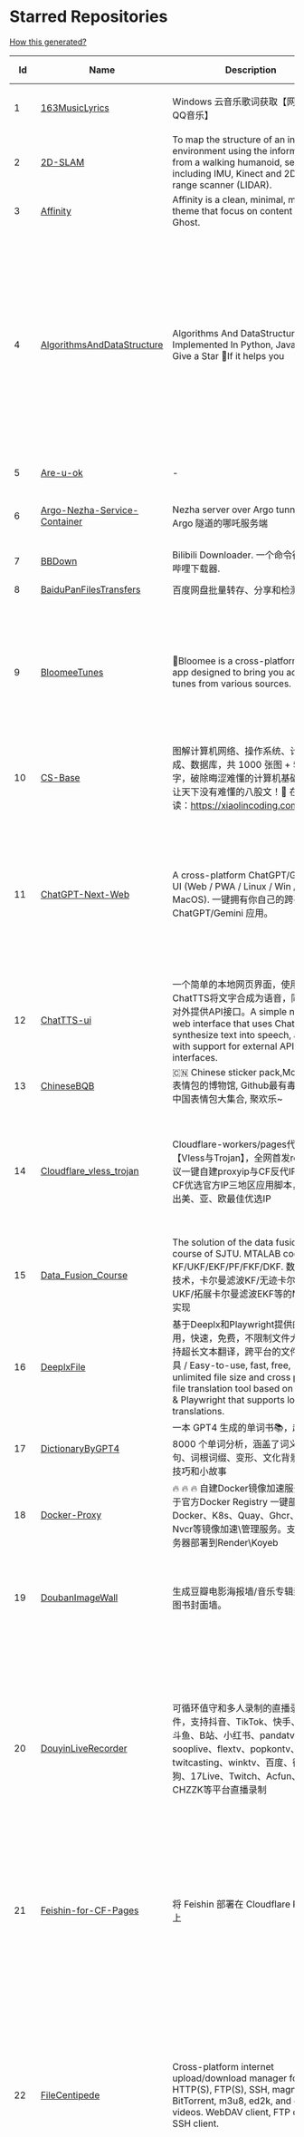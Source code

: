 # Starred Repositories  
[How this generated?](../master/USAGE.md)  
  
| Id 			| Name			| Description | Star Counts | Topics/Tags   | Last Updated 	|  
| ----------- | ----------- 	| ----------- | ----------- | ----------- 	| -----------   |  
|1|[163MusicLyrics](https://github.com/jitwxs/163MusicLyrics.git)|Windows 云音乐歌词获取【网易云、QQ音乐】|2142|neteasecloud, lyrics, 163music, srt, qqmusic|25-8-2024|  
|2|[2D-SLAM](https://github.com/Pontusun/2D-SLAM.git)|To map the structure of an indoor environment using the information from a walking humanoid, sensors including IMU, Kinect and 2D laser range scanner (LIDAR).|14||2-4-2015|  
|3|[Affinity](https://github.com/Showfom/Affinity.git)|Affinity is a clean, minimal, modern theme that focus on content for Ghost.|137|ghost, ghost-theme, ghost-themes|16-12-2019|  
|4|[AlgorithmsAndDataStructure](https://github.com/Py-Contributors/AlgorithmsAndDataStructure.git)|Algorithms And DataStructure Implemented In Python, Java & CPP, Give a Star 🌟If it helps you|947|data-structures, algorithms-and-data-structures, python-data-structures, python-algorithms, backtracking-algorithm, linkedlist, algorithm, cpp, python, algorithms, open-source, java, javascript, python3, computer-science|2-6-2024|  
|5|[Are-u-ok](https://github.com/AUK9527/Are-u-ok.git)|-|9407||13-8-2024|  
|6|[Argo-Nezha-Service-Container](https://github.com/fscarmen2/Argo-Nezha-Service-Container.git)|Nezha server over Argo tunnel 使用 Argo 隧道的哪吒服务端|659|nezha, probe, argo, cloudflared, paas, tunnel, vps|6-11-2024|  
|7|[BBDown](https://github.com/nilaoda/BBDown.git)|Bilibili Downloader. 一个命令行式哔哩哔哩下载器.|9936|downloader|24-11-2024|  
|8|[BaiduPanFilesTransfers](https://github.com/hxz393/BaiduPanFilesTransfers.git)|百度网盘批量转存、分享和检测工具|1506|baidu, gui, windows|25-10-2024|  
|9|[BloomeeTunes](https://github.com/HemantKArya/BloomeeTunes.git)|🌸Bloomee is a cross-platform music app designed to bring you ad-free tunes from various sources. 🌼🎵|453|android, android-app, bloc, flutter, flutter-apps, just-audio, music, music-player, saavn, youtube, downloader, spotify, music-client, windows, dart|9-11-2024|  
|10|[CS-Base](https://github.com/xiaolincoder/CS-Base.git)|图解计算机网络、操作系统、计算机组成、数据库，共 1000 张图 + 50 万字，破除晦涩难懂的计算机基础知识，让天下没有难懂的八股文！🚀 在线阅读：https://xiaolincoding.com  |14611|java, cpp, python, c, golang, linux, network, tcp|30-8-2024|  
|11|[ChatGPT-Next-Web](https://github.com/ChatGPTNextWeb/ChatGPT-Next-Web.git)|A cross-platform ChatGPT/Gemini UI (Web / PWA / Linux / Win / MacOS). 一键拥有你自己的跨平台 ChatGPT/Gemini 应用。|76924|chatgpt, nextjs, vercel, webui, cross-platform, tauri, tauri-app, react, desktop, gemini, fe, gemini-pro, gemini-server, gemini-ultra, ollama, groq, claude, calclaude, gpt-4o|25-11-2024|  
|12|[ChatTTS-ui](https://github.com/jianchang512/ChatTTS-ui.git)|一个简单的本地网页界面，使用ChatTTS将文字合成为语音，同时支持对外提供API接口。A simple native web interface that uses ChatTTS to synthesize text into speech, along with support for external API interfaces.|6277|tts, chattts|14-11-2024|  
|13|[ChineseBQB](https://github.com/zhaoolee/ChineseBQB.git)|🇨🇳 Chinese sticker pack,More joy / 表情包的博物馆, Github最有毒的仓库, 中国表情包大集合, 聚欢乐~|12262||29-9-2024|  
|14|[Cloudflare_vless_trojan](https://github.com/yonggekkk/Cloudflare_vless_trojan.git)|Cloudflare-workers/pages代理脚本【Vless与Trojan】，全网首发reality协议一键自建proxyip与CF反代IP，推荐CF优选官方IP三地区应用脚本，自动输出美、亚、欧最佳优选IP|5321|cdn, vless, cloudflare-workers, v2ray, xray, ygkkk, cloudflare-pages, cloudflare, trojan, base64, clash-meta, sing-box, reality|25-11-2024|  
|15|[Data_Fusion_Course](https://github.com/ChangjingLiu/Data_Fusion_Course.git)|The solution of the data fusion  course of SJTU. MTALAB code for KF/UKF/EKF/PF/FKF/DKF. 数据融合技术，卡尔曼滤波KF/无迹卡尔曼滤波UKF/拓展卡尔曼滤波EKF等的MATLAB实现|71|kalman-filter, kalman|9-7-2023|  
|16|[DeeplxFile](https://github.com/infrost/DeeplxFile.git)|基于Deeplx和Playwright提供的简单易用，快速，免费，不限制文件大小，支持超长文本翻译，跨平台的文件翻译工具 / Easy-to-use, fast, free, unlimited file size and cross platform file translation tool based on Deeplx & Playwright that supports long text translations.|599||20-11-2024|  
|17|[DictionaryByGPT4](https://github.com/Ceelog/DictionaryByGPT4.git)|一本 GPT4 生成的单词书📚，超过 8000 个单词分析，涵盖了词义、例句、词根词缀、变形、文化背景、记忆技巧和小故事|3843|gpt-4, gpt4|14-10-2024|  
|18|[Docker-Proxy](https://github.com/dqzboy/Docker-Proxy.git)|🔥 🔥 🔥 自建Docker镜像加速服务，基于官方Docker  Registry 一键部署Docker、K8s、Quay、Ghcr、Mcr、Nvcr等镜像加速\管理服务。支持免服务器部署到Render\Koyeb|2070|docker-proxy, docker-registry, gcr-registry|16-11-2024|  
|19|[DoubanImageWall](https://github.com/icue/DoubanImageWall.git)|生成豆瓣电影海报墙/音乐专辑封面墙/图书封面墙。|210|douban, douban-movie, douban-music, douban-crawler, douban-spider, douban-book|15-8-2024|  
|20|[DouyinLiveRecorder](https://github.com/ihmily/DouyinLiveRecorder.git)|可循环值守和多人录制的直播录制软件，支持抖音、TikTok、快手、虎牙、斗鱼、B站、小红书、pandatv、sooplive、flextv、popkontv、twitcasting、winktv、百度、微博、酷狗、17Live、Twitch、Acfun、CHZZK等平台直播录制|5053|douyin-live, video-downloader, douyin-api, douyulive, live-recorder, tiktok-api, tiktoklive, spider, douyin, tiktok, flextv, twitcasting, pandatv, douyu, huya, weibo-live, twitch, showroom-live, acfun-live, sooplive|21-11-2024|  
|21|[Feishin-for-CF-Pages](https://github.com/GenshinMinecraft/Feishin-for-CF-Pages.git)|将 Feishin 部署在 Cloudflare Pages 上|16|cloudflare, cloudflare-pages, jellyfin, jellyfin-client, jellyfin-web, music-library, music-player, navidrome, navidrome-client|5-10-2024|  
|22|[FileCentipede](https://github.com/filecxx/FileCentipede.git)|Cross-platform internet upload/download manager for HTTP(S), FTP(S), SSH, magnet-link, BitTorrent, m3u8, ed2k, and online videos.  WebDAV client, FTP client, SSH client.|9205|bittorrent-client, download-manager, download-videos, bt, magnet, libtorrent, http-client, ftp-client, download, video-downloader, stream-downloader, torrent, qbittorrent, transmission, webdav-client, ssh-client, m3u8, remote-download, qt|21-11-2024|  
|23|[FileCodeBox](https://github.com/vastsa/FileCodeBox.git)|文件快递柜-匿名口令分享文本，文件，像拿快递一样取文件（FileCodeBox - File Express Cabinet - Anonymous Passcode Sharing Text, Files, Like Taking Express Delivery for Files）|4247|python, anonymous, fastapi, tool, filecodebox|25-11-2024|  
|24|[FreeControl](https://github.com/pdone/FreeControl.git)|在PC上控制Android设备|2004|android, adb, scrcpy|19-7-2024|  
|25|[GoMusic](https://github.com/Bistutu/GoMusic.git)|迁移网易云/QQ音乐歌单至 Apple/Youtube/Spotify Music|959||4-10-2024|  
|26|[HackSTLinkUpgrade](https://github.com/armink/HackSTLinkUpgrade.git)|暴力升级你的 ST-Link 及 STM32CubeIDE|100|st-link, stm32, stcubeide, cubeide|4-12-2022|  
|27|[IPDB](https://github.com/ymyuuu/IPDB.git)|Cloudflare反代优选IP库|1521||25-11-2024|  
|28|[Implementation-of-Hector-SLAM-and-Autonomous-Navigation](https://github.com/Badri-R-S/Implementation-of-Hector-SLAM-and-Autonomous-Navigation.git)|Designed a mobile robot controlled using Raspberry Pi. Used hector mapping and AMCL to map the environment and localize the robot. Dijkstra Algorithm was used to autonomously navigate the robot.|2|amcl, hector-slam, ros, slam|13-11-2022|  
|29|[InnerTune](https://github.com/z-huang/InnerTune.git)|A Material 3 YouTube Music client for Android|4772|music, music-player, youtube, android, youtube-music, material-design, materialyou, innertube|29-10-2024|  
|30|[Matsuri](https://github.com/MatsuriDayo/Matsuri.git)|Matsuri (茉莉) / V2Ray / universal proxy toolchain for Android / Fork of SagerNet|2534|android, shadowsocks, v2ray, anticensorship|30-6-2023|  
|31|[MixTeX-Latex-OCR](https://github.com/RQLuo/MixTeX-Latex-OCR.git)|MixTeX multimodal LaTeX, ZhEn, and, Table OCR. It performs efficient CPU-based inference in a local offline on Windows.|883|computer-vision, deep-learning, latex, machine-learning, ocr, onnx, python|1-10-2024|  
|32|[Motrix](https://github.com/agalwood/Motrix.git)|A full-featured download manager.|45857|motrix, aria2, download-manager, macos, windows, linux, bittorrent, magnet, electron, bt, mac, download, torrent|7-6-2023|  
|33|[MouseClickTool](https://github.com/lalakii/MouseClickTool.git)|简单好用的鼠标连点器，体积小巧，性能好好的~鼠标连点器，当前版本体积仅16KB。|390|mouseclick, mouse, mouseclicker, autoclicker|26-10-2024|  
|34|[NaiveProxy-yg](https://github.com/yonggekkk/NaiveProxy-yg.git)|NaiveProxy多功能一键脚本，全网独家的多端口复用功能、自定义伪装站|317|acme, naiveproxy, warp, ygkkk|18-12-2023|  
|35|[NotionNext](https://github.com/tangly1024/NotionNext.git)|使用 NextJS + Notion API 实现的，支持多种部署方案的静态博客，无需服务器、零门槛搭建网站，为Notion和所有创作者设计。 (A static blog built with NextJS and Notion API, supporting multiple deployment options. No server required, zero threshold to set up a website. Designed for Notion and all creators.)|7952|tailwindcss, vercel, nextjs, react, blog, notion, zeabur|23-11-2024|  
|36|[Oracle-server-keep-alive-script](https://github.com/spiritLHLS/Oracle-server-keep-alive-script.git)|服务器资源占用脚本(甲骨文服务器保活脚本)(Oracle Server Keep Alive Script)|1689|alive, centos, debian, oracle, redhat, server, ubuntu, bash, oracle-cloud, dynamic, speedtest-cli, speedtest-go|22-10-2023|  
|37|[Oracle_OneKey_Active](https://github.com/Mrmineduce21/Oracle_OneKey_Active.git)|为了应对甲骨文最新回收机制而作的垃圾脚本|305||15-3-2023|  
|38|[PT-Plugin-Plus](https://github.com/pt-plugins/PT-Plugin-Plus.git)|PT 助手 Plus，为 Microsoft Edge、Google Chrome、Firefox 浏览器插件（Web Extensions），主要用于辅助下载 PT 站的种子。|6983|chrome-extension, firefox-addon, web-extension, edge-extension|3-10-2024|  
|39|[PathPlanning](https://github.com/zhm-real/PathPlanning.git)|Common used path planning algorithms with animations.|8092|astar, anytime-repairing-astar, learning-realtime-astar, realtime-adaptive-astar, lifelong-planning-astar, dstar, dstar-lite, anytime-dstar, rrt, rrt-star, rrt-connect, dynamic-rrt, extended-rrt, informed-rrt-star, fast-marching-trees, rrt-star-smart, batch-informed-trees, path-planning|14-12-2020|  
|40|[ROS-Autonomous-Robot](https://github.com/Abinay-Brown/ROS-Autonomous-Robot.git)|Autonomous Differential Drive Robot equipped with LIDAR AND IMU uses Hector-SLAM for mapping and ROS Navigation Stack to navigate autonomously|9||27-7-2023|  
|41|[Rin](https://github.com/openRin/Rin.git)|⚡Dynamic blog based on Cloudflare Pages + Workers + D1 + R2|1572|blog, bun, bunjs, framework, web, cloudflare, cloudflare-workers, elysiajs, react|22-10-2024|  
|42|[STranslate](https://github.com/ZGGSONG/STranslate.git)|A ready-to-use, ready-to-go translation ocr tool developed by WPF/WPF 开发的一款即开即用、即用即走的翻译、OCR工具|2150|deepl, wpf, mvvm, bing, openai, ocr, paddleocr, stranslate|23-11-2024|  
|43|[Shadowrocket-ADBlock-Rules](https://github.com/h2y/Shadowrocket-ADBlock-Rules.git)|提供多款 Shadowrocket 规则，带广告过滤功能。用于 iOS 未越狱设备选择性地自动翻墙。|15663|shadowrocket, surge, gfw, shadowsocks, shadowsocksr, ssr, proxy|12-4-2021|  
|44|[SteamTools](https://github.com/BeyondDimension/SteamTools.git)|🛠「Watt Toolkit」是一个开源跨平台的多功能 Steam 工具箱。|20410|steam, csharp, dotnet, wpf, mvvm, xaml, avalonia, avaloniaui, dotnetcore, cross-platform, steamtools, linux-app, windows-app, macos-app, ios-app, android-app, crossplatform|25-11-2024|  
|45|[TVBox](https://github.com/2hacc/TVBox.git)|TVBox 网络接口，更新速度快，接口访问速度快且稳定！|4913|tvbox|14-11-2024|  
|46|[Telegraph-Image](https://github.com/cf-pages/Telegraph-Image.git)|Image Hosting solution, Flickr/imgur alternative, make it easy for users to share their images. Using Cloudflare Pages and Telegraph.|3422|cloudflare, cloudflare-pages, flickr, image, image-host, image-hosting, image-sharing, imgur, serverless, telegraph, upload-images|26-9-2024|  
|47|[ToastFish](https://github.com/Uahh/ToastFish.git)|一个利用摸鱼时间背单词的软件。|5546||27-1-2023|  
|48|[Umi-OCR](https://github.com/hiroi-sora/Umi-OCR.git)|OCR software, free and offline. 开源、免费的离线OCR软件。支持截屏/批量导入图片，PDF文档识别，排除水印/页眉页脚，扫描/生成二维码。内置多国语言库。|27509|paddleocr, ocr, ocr-python, umi-ocr, qml, qt, screenshot|18-10-2024|  
|49|[UnblockNeteaseMusic](https://github.com/nondanee/UnblockNeteaseMusic.git)|Revive unavailable songs for Netease Cloud Music|17437|netease-cloud-music, unblocker, proxy-server|22-12-2020|  
|50|[VipVideo](https://github.com/iodefog/VipVideo.git)|各大网站vip视频、世界杯直播（CCTV5）免费观看 - Mac版。付费电影，VIP会员剧等，去广告播放。自用视频或者电影URL，音乐破解URL，CCTV等电视播放URL，爱奇艺、腾讯视频、芒果视频、bilibili、美剧、韩剧、日剧、音乐破解|3163||18-1-2023|  
|51|[WorkerVless2sub](https://github.com/cmliu/WorkerVless2sub.git)|这个是一个将 Cloudflare Workers - VLESS 搭配 自建优选域名 的 订阅生成器|3786||24-11-2024|  
|52|[X-TRACK](https://github.com/FASTSHIFT/X-TRACK.git)|A GPS bicycle speedometer that supports offline maps and track recording |5573|gps, gps-tracking, bicycle, speedometer, offline-maps, mcu, lvgl, mvp, gpx|11-11-2024|  
|53|[Y-TOC](https://github.com/struy-cn/Y-TOC.git)|-|105||24-3-2024|  
|54|[YYeTsBot](https://github.com/tgbot-collection/YYeTsBot.git)|🎬 人人影视 机器人和网站，包含人人影视全部资源以及众多网友的网盘分享|14240|yyets, telegram-bot, movies, tv-shows, bot, zimuxia|21-7-2024|  
|55|[alidrive-uploader-for-baota](https://github.com/aoaostar/alidrive-uploader-for-baota.git)|阿里云盘上传宝塔插件|101||28-7-2022|  
|56|[aliyundrive-webdav](https://github.com/messense/aliyundrive-webdav.git)|阿里云盘 WebDAV 服务|9630|aliyundrive, aliyundrive-client, webdav-server, openwrt-package, luci-app|23-7-2024|  
|57|[aria2](https://github.com/aria2/aria2.git)|aria2 is a lightweight multi-protocol & multi-source, cross platform download utility operated in command-line. It supports HTTP/HTTPS, FTP, SFTP, BitTorrent and Metalink.|35958|cpp11, http, ftp, sftp, bittorrent, rpc, download, metalink|30-6-2024|  
|58|[awesome-cloudflare](https://github.com/zhuima/awesome-cloudflare.git)|⛅️ 精选的 Cloudflare 工具、开源项目、指南、博客和其他资源列表。/ ⛅️ A curated list of Cloudflare tools, open source projects, guides, blogs and other resources.|8809||14-11-2024|  
|59|[awesome-english-ebooks](https://github.com/hehonghui/awesome-english-ebooks.git)|经济学人(含音频)、纽约客、卫报、连线、大西洋月刊等英语杂志免费下载,支持epub、mobi、pdf格式, 每周更新|22218|download, ebooks, economist, economist-ebooks, new-yorker, pdf|22-11-2024|  
|60|[awesome-social-media-downloader](https://github.com/DangJin/awesome-social-media-downloader.git)|👿 收录了一些能够免费下载油管、B 站、抖音等平台视频的下载工具。Some download tools that can freely download videos from platforms such as YouTube, Bilibili, Douyin, etc. have been included.|1115|downloader, bilibili-download, iqiyi, video, youku, youtube-dl|24-6-2024|  
|61|[awesome-testflight-link](https://github.com/pluwen/awesome-testflight-link.git)|Collection of Testflight public app link（iOS/iPad OS/macOS）。|3744|testflight, app, collection, ios, iphone, ipad, macos|23-11-2024|  
|62|[awesome-toolbox-chinese](https://github.com/bestxtools/awesome-toolbox-chinese.git)|🧰 优秀工具箱集合 - 收集，推荐好用、优秀的工具箱。工具箱大全。  https://awesome-toolbox-chinese.bestxtools.com/   https://😎🧰.bestxtools.com/|1012|toolbox, toolboxes, tools, awesome-list, awesome, awesome-toolbox, awesome-tools, online-tools, online-tools-websites, bestxtools|28-8-2023|  
|63|[bili2text](https://github.com/lanbinshijie/bili2text.git)|Bilibili视频转文字，一步到位，输入链接即可使用|615||7-11-2024|  
|64|[biliup](https://github.com/biliup/biliup.git)|全自动录播、直播录制、分p投稿工具，支持twitch、ytb频道搬运。|3454|bilibili, huya, douyu, douyin, bilibiliupload, youtube, twitch, downloader, download|25-11-2024|  
|65|[cashbook](https://github.com/dingdangdog/cashbook.git)|Docker部署的Web记账本。|79|cashbook, web, docker, ledger|15-11-2024|  
|66|[clash-verge-rev](https://github.com/clash-verge-rev/clash-verge-rev.git)|Continuation of Clash Verge - A Clash Meta GUI based on Tauri (Windows, MacOS, Linux)|39488|clash, clash-meta, clash-verge, linux, mac, tauri-app, windows, mihomo|23-11-2024|  
|67|[cloudflare](https://github.com/ip-scanner/cloudflare.git)|-|3704||14-2-2024|  
|68|[cloudflare_temp_email](https://github.com/dreamhunter2333/cloudflare_temp_email.git)|CloudFlare free temp domain email 免费收发 临时域名邮箱 支持附件 IMAP SMTP TelegramBot|2688|cloudflare-email, cloudflare-pages, cloudflare-workers, email, free|22-11-2024|  
|69|[dijkstras-algorithm](https://github.com/mburst/dijkstras-algorithm.git)|Implementations of Dijkstra's shortest path algorithm in different languages|529||21-2-2023|  
|70|[echarts](https://github.com/apache/echarts.git)|Apache ECharts is a powerful, interactive charting and data visualization library for browser|60711|echarts, data-visualization, charts, charting-library, visualization, apache, data-viz, canvas, svg|25-11-2024|  
|71|[eno-music](https://github.com/cloudflypeng/eno-music.git)|-|511||22-11-2024|  
|72|[extract_forward_tgbot](https://github.com/AhFeil/extract_forward_tgbot.git)|存储转发给它的消息，并能推送到网页，方便查看编辑信息，附带拼接图片、视频转 GIF 功能。 Store the messages forwarded to it, and be able to push them to the web page, for easy viewing and editing of the information.|107|python3, telegram-bot|22-6-2024|  
|73|[fideo-live-record](https://github.com/chenfan0/fideo-live-record.git)|A convenient live broadcast recording software! Supports Tiktok, Youtube, Twitch, Bilibili, Bigo!(一款方便的直播录制软件! 支持tiktok, youtube, twitch, 抖音，虎牙，斗鱼，快手，微博，网易cc，bilibili，花椒, 淘宝, 京东) |1174|douyin, douyu, ffmpeg, live-record, mac, tiktok, twitch, window, youtube, bigo, taobao, weibo, huya|5-11-2024|  
|74|[free](https://github.com/freefq/free.git)|翻墙、免费翻墙、免费科学上网、免费节点、免费梯子、免费ss/v2ray/trojan节点、蓝灯、谷歌商店、翻墙梯子|37011|fanqiang, v2ray, lantern, trojan, freefq, gfw, vmess, bulink, vpn, shadowsocks|6-2-2024|  
|75|[fuck-paywall](https://github.com/BoogalooLi/fuck-paywall.git)|去掉华尔街日报和经济学人的付费墙。remove the paywalls of The Wallstreet Journal & The Economist.|415||29-6-2019|  
|76|[fusion](https://github.com/0x2E/fusion.git)|A lightweight, self-hosted friendly RSS aggregator and reader|1121|rss, rss-aggregator, rss-reader, self-hosted|29-9-2024|  
|77|[get_jobs](https://github.com/loks666/get_jobs.git)|💼【AI找工作助手】全平台自动投简历脚本：(boss、前程无忧、猎聘、拉勾、智联招聘)|841|resume, submit, voluntarily|21-11-2024|  
|78|[get_subscribe](https://github.com/ermaozi/get_subscribe.git)|✈️ 免费机场  / 免费VPN -> 自动获取免 clash/v2ray/trojan/sr/ssr 订阅链接，间隔12小时持续更新   科学上网   翻墙|7006|clash, v2ray, trojan, trojan-go, sr, ssr, android, vpn|25-11-2024|  
|79|[halo](https://github.com/halo-dev/halo.git)|强大易用的开源建站工具。|34117|halo, cms, halocms, content-management-system, blog, blog-engine|25-11-2024|  
|80|[haoruanfenxiang](https://github.com/yoyodadada/haoruanfenxiang.git)|好软分享|4332||25-11-2024|  
|81|[hector_slam_Ceres](https://github.com/wenbowen123/hector_slam_Ceres.git)|"Localization and Perception for Control and Decision-Making of a Low-Speed Autonomous Shuttle in a Campus Pilot Deployment." SAE International Journal of Connected and Automated Vehicles 1, no. 12-01-02-0003 (2018).|23|slam, robotics, self-driving-car, ceres-solver|21-4-2019|  
|82|[hexo](https://github.com/hexojs/hexo.git)|A fast, simple & powerful blog framework, powered by Node.js.|39577|hexo, javascript, nodejs, static-site-generator, typescript|14-10-2024|  
|83|[hexo-pro](https://github.com/wuzheng228/hexo-pro.git)|-|67||5-11-2024|  
|84|[hexo.github.io](https://github.com/wuhu-pig/hexo.github.io.git)|-|1||27-8-2024|  
|85|[html5-speedtest](https://github.com/insoxin/html5-speedtest.git)|一个基于HTML5的Speedtest 开源速度测试(服务器网速)只有9kb的精简汉化|112|html5-speedtest, speedtest|20-9-2019|  
|86|[iptv-sources](https://github.com/wuhu-pig/iptv-sources.git)|自动抓取更新iptv源 Autoupdate iptv sources|1||17-12-2023|  
|87|[iptv-sources](https://github.com/HerbertHe/iptv-sources.git)|Autoupdate iptv sources|6674|iptv, iptv-channels, iptv-m3u, m3u, kodi, tvbox, diyp, docker|21-11-2024|  
|88|[jpg2gif](https://github.com/hellodk34/jpg2gif.git)|把telegram导出的jpg/jpeg/png静态表情图片转换成微信能够导入的.gif文件|119|sticker, stickers, telegram|10-4-2024|  
|89|[keyword_alert_bot](https://github.com/Hootrix/keyword_alert_bot.git)|telegram keyword alert bot ⏰|261|telegram-bot, bot, python, telegram, docker, sqlite|11-7-2024|  
|90|[live](https://github.com/wwb521/live.git)|更新高质量电视直播源，欢迎大家使用，永久免费|1947||23-11-2024|  
|91|[lottie-converter](https://github.com/ed-asriyan/lottie-converter.git)|Converts Lottie Animations (.json / .lottie) and Telegram stickers (*.tgs) to GIF / PNG / APNG / WEBP / WEBM|833|tgs, telegram, gif, sticker, lottie, stickers, animated-stickers, gifski, webp, apng, png, tgs-to-apng, tgs-to-gif, tgs-to-png, tgs-to-webp, lottie-to-apng, lottie-to-gif, lottie-to-webp, lottie-to-webm, webm|29-9-2024|  
|92|[matlab_motion_planning](https://github.com/ai-winter/matlab_motion_planning.git)|Motion planning and Navigation of AGV/AMR：matlab implementation of Dijkstra, A*, Theta*, JPS, D*, LPA*, D* Lite, RRT, RRT*, RRT-Connect, Informed RRT*, ACO, Voronoi, PID, LQR, MPC, APF, RPP, DWA, DDPG, Bezier, B-spline, Dubins, Reeds-Shepp etc.|338|a-star, d-star, dijkstra, dynamic-window-approach, informed-rrt-star, jump-point-search, motion-planning, rrt, rrt-connect, rrt-star, ant-colony-optimization, pid-control, voronoi, theta-star, artificial-potential-field, lqr-controller, mpc-control|8-2-2024|  
|93|[mdx-notes](https://github.com/maqi1520/mdx-notes.git)|⛷ Cross-platform note-taking software, public layout editor, using MDX ⛷ 跨平台笔记软件，公众号排版编辑器，使用MDX来排版|1090|mdx, markdown-editor, markdown, nextjs, note-taking, notes|27-10-2024|  
|94|[mihomo](https://github.com/MetaCubeX/mihomo.git)|A simple Python Pydantic model for Honkai: Star Rail parsed data from the Mihomo API.|16826|honkai-star-rail, mihomo, python, star-rail-api|20-10-2024|  
|95|[n8n](https://github.com/n8n-io/n8n.git)|Free and source-available fair-code licensed workflow automation tool. Easily automate tasks across different services.|49483|automation, automated, ipaas, n8n, workflow, typescript, node, self-hosted, integrations, workflow-automation, cli, development, docker, low-code, low-code-development-platform, data-flow, integration-framework, apis, low-code-platform, no-code|25-11-2024|  
|96|[nekoray](https://github.com/MatsuriDayo/nekoray.git)|Qt based cross-platform GUI proxy configuration manager (backend: sing-box)|13467|linux, proxy, qt, shadowsocks, sing-box, trojan, v2ray, vless, vmess, windows|9-10-2024|  
|97|[new-pac](https://github.com/Alvin9999/new-pac.git)|翻墙-科学上网、自由上网、免费科学上网、免费翻墙、油管youtube、fanqiang、软件、VPN、一键翻墙浏览器，vps一键搭建翻墙服务器脚本/教程，免费shadowsocks/ss/ssr/v2ray/goflyway账号/节点，翻墙梯子，电脑、手机、iOS、安卓、windows、Mac、Linux、路由器翻墙、科学上网、youtube视频下载、youtube油管镜像/免翻墙网站、美区apple id共享账号|55854|fanqiang, free-ssr, free-ss, ssr, shadowsocks, v2ray, gfw, shadowsocksr, ss, vmess, brook, goflyway, naiveproxy, freegate, kcptun, trojan, vpn, lantern|25-11-2024|  
|98|[ott](https://github.com/jianchang512/ott.git)|Api tool for local offline text translation supporting multiple languages/支持多语言的本地离线文字翻译api|449|translate, translation, translator|4-11-2024|  
|99|[pdf2docxserver](https://github.com/infrost/pdf2docxserver.git)|A server app to convert pdf to docx based on pdf2docx/ 基于 pdf2docx 将 pdf 转换为 docx 的服务程序|27||1-9-2024|  
|100|[plugins](https://github.com/typecho-fans/plugins.git)|Typecho Fans插件作品目录|1768|typecho, typecho-plugin, php, javascript|31-8-2024|  
|101|[qrcp](https://github.com/claudiodangelis/qrcp.git)|:zap: Transfer files over wifi from your computer to your mobile device by scanning a QR code without leaving the terminal.|10012|utility, golang, qrcode, cli, command-line|1-9-2024|  
|102|[radishes](https://github.com/radishes-music/radishes.git)|Cross-platform copyright-free music platform（跨平台的无版权的音乐平台）. 支持 windows / macos / linux / web|1103|radishes, music, electron, vue3, typescript, id3-writer, id3-reader, music-player, unblock, vip|26-5-2024|  
|103|[reference](https://github.com/jaywcjlove/reference.git)|为开发人员分享快速参考备忘清单(速查表)|12356|javascript, docker, npm, npm-package, semver, toml, typescript, cheatsheet, references, reactjs|24-11-2024|  
|104|[reinstall](https://github.com/bin456789/reinstall.git)|一键DD/重装脚本 (One-click reinstall OS on VPS)|2905|reinstall, vps, netboot, netinstall, boot, distro, grub, linux, operating-systems, os, windows, netinst, installer, iso, liveos, shell-script, alpine, alpine-linux, linux-distribution|23-11-2024|  
|105|[robot_pose_ekf](https://github.com/udacity/robot_pose_ekf.git)|The robot_pose_ekf ROS package applies sensor fusion on the robot IMU and odometry values to estimate its 3D pose.|378||8-12-2021|  
|106|[robot_pose_ekf](https://github.com/ros-planning/robot_pose_ekf.git)|robot_pose_ekf package for ROS Melodic and later|286||2-3-2021|  
|107|[robot_pose_ekf_learning](https://github.com/WinDistance/robot_pose_ekf_learning.git)|robot_pose_ekf 注释|5||20-11-2019|  
|108|[robot_pose_ekf_study](https://github.com/qianlima8888/robot_pose_ekf_study.git)|对ros下的robot_pose_ekf包源码依照个人理解添加注释|3||17-4-2019|  
|109|[rrt-algorithms](https://github.com/motion-planning/rrt-algorithms.git)|n-dimensional RRT, RRT* (RRT-Star)|629|geometry, rrt, rrt-star, algorithm, algorithms, random, motion-planning, tree|20-5-2024|  
|110|[scoutrobot](https://github.com/abelmeadows/scoutrobot.git)|We have successfully implemented the autonomous navigation of UAV with our custom python node using LiDAR ; 2D mapping with Hector SLAM and 3D mapping using Octomap algorithms in the ROS simulation environment. We also implemented an algorithm to manage the battery life of the UAV though which the UAV can use to return home when the battery-level drops down to a certain percentage.|52||27-4-2019|  
|111|[server](https://github.com/screego/server.git)|screen sharing for developers https://screego.net/|7802|webrtc, screensharing-tool, privacy, selfhosted, docker, go|11-10-2024|  
|112|[shuyuan](https://github.com/shidahuilang/shuyuan.git)|阅读书源-香色闺阁+阅读3.0书源+源阅读+爱阅书香+千阅+花火阅读+读不舍手+IPTV源+IPA巨魔应用=自动更新|5913|xiangsegige, reader, shuyuan, yuedu, aiyueshuxiang, yuanyuedu, iptv, ipa, trollstore, tts|25-11-2024|  
|113|[sing-box-yg](https://github.com/yonggekkk/sing-box-yg.git)|sing-box精装桶一键脚本【Hysteria2、Tuic5、Vless-reality、Vmess-ws/argo】：支持alpine系统、自签/acme双证书切换、Argo固定临时双隧道（可共存）、Psiphon赛风VPN（30个国家）分流功能；附singbox电脑网页客户端下载|2406|argo, clash-meta, hysteria2, sing-box, v2rayn, openclash, shadowrocket, cloudflared, acme, telegram-bot, geosite, v2ray, xray, tuic, warp, alpine, oblivion, psiphon|18-11-2024|  
|114|[sshwifty](https://github.com/nirui/sshwifty.git)|Web SSH & Telnet (WebSSH & WebTelnet client) 🔮|2456|webssh, webssh2, webtelnet, telnet, ssh|11-10-2024|  
|115|[starred-repo-toc](https://github.com/yks0000/starred-repo-toc.git)|Generates Markdown table for all Starred Repositories by a GitHub user.|38|starred-repositories, starred|25-11-2024|  
|116|[subconverter](https://github.com/tindy2013/subconverter.git)|Utility to convert between various subscription format|13354|clash, clashr, surge, quantumult, quantumultx, surfboard, v2ray, ss, ssr, regular-expression, gist, emoji, rename, subconverter|29-9-2024|  
|117|[tdl](https://github.com/iyear/tdl.git)|📥 A Telegram toolkit written in Golang|4505|telegram, downloader, telegram-api, download, bash, telegram-bot, telegram-userbot|23-11-2024|  
|118|[telegram_media_downloader](https://github.com/tangyoha/telegram_media_downloader.git)|基于Dineshkarthik的项目， 电报视频下载，电报资源下载，跨平台，支持web查看下载进度 ，支持bot下发指令下载，支持下载已经加入的私有群但是限制下载的资源， telegram media download,Download media files from a telegram conversation/chat/channel up to 2GiB per file|2573|media-downloader, flask, cross-platform, downloader, telegram-bot, cosplatfrom|4-9-2024|  
|119|[tgState](https://github.com/csznet/tgState.git)|使用Telegram作为存储的文件外链系统，不限制文件大小和格式。|897|go, golang, telegram, telegram-bot, file, file-sharing, file-upload, filesystem, images, imageserver, img, storage, storage-api, storage-service, telegram-api, telegram-bot-api, telegrambot, vercel|18-4-2024|  
|120|[translators](https://github.com/zotero/translators.git)|Zotero Translators|1302||21-11-2024|  
|121|[v2rayN](https://github.com/2dust/v2rayN.git)|A GUI client for Windows and Linux, support Xray core and others|70226|windows, proxy, socks5, shadowsocks, trojan, v2ray, v2fly, xray, vmess, vless, xtls|25-11-2024|  
|122|[vaultwarden](https://github.com/dani-garcia/vaultwarden.git)|Unofficial Bitwarden compatible server written in Rust, formerly known as bitwarden_rs|39344|vaultwarden, bitwarden, rust, docker, rocket, hacktoberfest, bitwarden-rs|20-11-2024|  
|123|[vps-inventory-monitoring](https://github.com/546669204/vps-inventory-monitoring.git)|VPS库存监控系统 --- 实时把握库存信息|329||8-7-2019|  
|124|[warp-yg](https://github.com/yonggekkk/warp-yg.git)|warp多功能一键脚本，支持warp-go与wgcf切换，无限生成warp配置文件，支持升级warp+、warp团队账户，查看VPS本地IP、netflix、chatgpt解锁状态|3720|netflix, warp, warp-go, wgcf, cloudflare, ygkkk, chatgpt, socks5-proxy, warp-cli, vpn, endpoint, replit, wireguard|24-9-2024|  
|125|[wifi-cracking](https://github.com/brannondorsey/wifi-cracking.git)|Crack WPA/WPA2 Wi-Fi Routers with Airodump-ng and Aircrack-ng/Hashcat|11446|wifi, wpa2-cracking, aircrack-ng, hashcat, hacking, tutorial, cracking, password-cracking|18-5-2018|  
|126|[x-ui-yg](https://github.com/yonggekkk/x-ui-yg.git)|x-ui精简修改版脚本，集成argo固定临时双隧道（可共存）、Psiphon赛风VPN（30个国家）分流功能，支持部分节点聚合订阅、sing-box订阅、clash-meta订阅的配置输出|2013|x-ui, xray-core, socks5, wireguard, chatgpt, warp, argo, cloudflared, clash-meta, sing-box, alpine, httpupgrade, splithttp, oblivion, psiphon|22-11-2024|  
|127|[xiaomusic](https://github.com/hanxi/xiaomusic.git)|使用小爱音箱播放音乐，音乐使用 yt-dlp 下载。|2050|music, xiaoai, xiaoai-speaker, xiaomi, xiaomusic|19-11-2024|  
  
